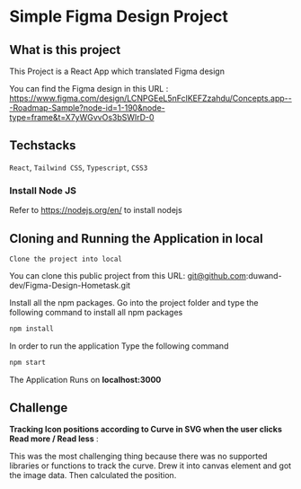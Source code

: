 # Simple Figma Design Project

## What is this project

This Project is a React App which translated Figma design

You can find the Figma design in this URL : https://www.figma.com/design/LCNPGEeL5nFclKEFZzahdu/Concepts.app---Roadmap-Sample?node-id=1-190&node-type=frame&t=X7yWGvvOs3bSWIrD-0

## Techstacks

`React`, `Tailwind CSS`, `Typescript`, `CSS3`

### Install Node JS

Refer to https://nodejs.org/en/ to install nodejs

## Cloning and Running the Application in local

`Clone the project into local`

You can clone this public project from this URL: git@github.com:duwand-dev/Figma-Design-Hometask.git

Install all the npm packages. Go into the project folder and type the following command to install all npm packages

```bash
npm install
```

In order to run the application Type the following command

```bash
npm start
```

The Application Runs on **localhost:3000**

## Challenge

**Tracking Icon positions according to Curve in SVG when the user clicks Read more / Read less** :

This was the most challenging thing because there was no supported libraries or functions to track the curve. Drew it into canvas element and got the image data. Then calculated the position.
